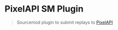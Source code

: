 # PixelAPI SM Plugin

> Sourcemod plugin to submit replays to [PixelAPI](https://github.com/DevRuto/PixelAPI)